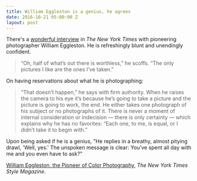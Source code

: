```yaml
---
title: William Eggleston is a genius, he agrees
date: 2016-10-21 05:00:00 Z
layout: post
---
```


There's a [wonderful interview](http://www.nytimes.com/2016/10/17/t-magazine/william-eggleston-photographer-interview-augusten-burroughs.html) in _The New York Times_ with pioneering photographer William Eggleston. He is refreshingly blunt and unendingly confident.

> “Oh, half of what’s out there is worthless,” he scoffs. “The only pictures I like are the ones I’ve taken.”

On having reservations about what he is photographing:

> “That doesn’t happen,” he says with firm authority. When he raises the camera to his eye it’s because he’s going to take a picture and the picture is going to work, the end. He either takes one photograph of his subject or no photographs of it. There is never a moment of internal consideration or indecision — there is only certainty — which explains why he has no favorites: “Each one, to me, is equal, or I didn’t take it to begin with.”

Upon being asked if he is a genius, "He replies in a breathy, almost pitying drawl, 'Well, yes.' The unspoken message is clear: You’ve spent all day with me and you even have to ask?"

[William Eggleston, the Pioneer of Color Photography](http://www.nytimes.com/2016/10/17/t-magazine/william-eggleston-photographer-interview-augusten-burroughs.html), _The New York Times Style Magazine_.
